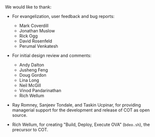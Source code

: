 We would like to thank:

* For evangelization, user feedback and bug reports:
  * Mark Coverdill
  * Jonathan Muslow
  * Rick Ogg
  * David Rosenfeld
  * Perumal Venkatesh

* For initial design review and comments:
  * Andy Dalton
  * Jusheng Feng
  * Doug Gordon
  * Lina Long
  * Neil McGill
  * Vinod Pandarinathan
  * Rich Wellum

* Ray Romney, Sanjeev Tondale, and Taskin Ucpinar, for providing managerial
  support for the development and release of COT as open source.

* Rich Wellum, for creating "Build, Deploy, Execute OVA" (`bdeo.sh`),
  the precursor to COT.
